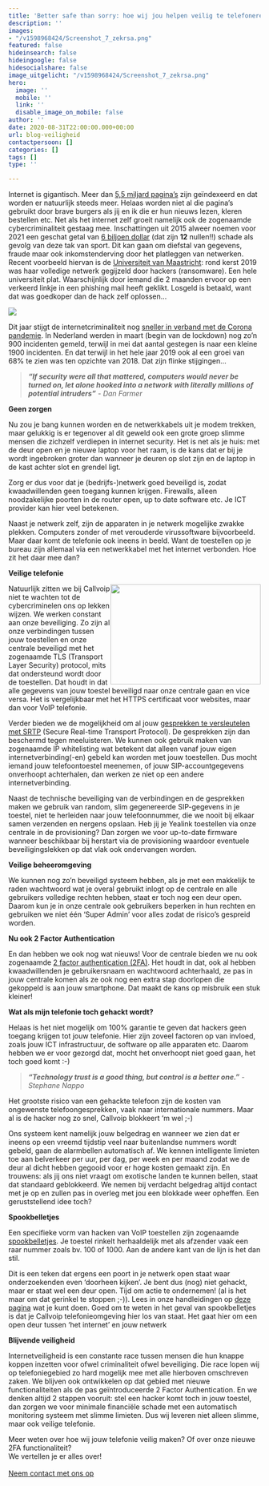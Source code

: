 ```yaml
---
title: 'Better safe than sorry: hoe wij jou helpen veilig te telefoneren.'
description: ''
images:
- "/v1598968424/Screenshot_7_zekrsa.png"
featured: false
hideinsearch: false
hideingoogle: false
hidesocialshare: false
image_uitgelicht: "/v1598968424/Screenshot_7_zekrsa.png"
hero:
  image: ''
  mobile: ''
  link: ''
  disable_image_on_mobile: false
author: ''
date: 2020-08-31T22:00:00.000+00:00
url: blog-veiligheid
contactpersoon: []
categories: []
tags: []
type: ''

---
```

Internet is gigantisch. Meer dan [5,5 miljard pagina’s](https://www.worldwidewebsize.com/) zijn geïndexeerd en dat worden er natuurlijk steeds meer. Helaas worden niet al die pagina’s gebruikt door brave burgers als jij en ik die er hun nieuws lezen, kleren bestellen etc. Net als het internet zelf groeit namelijk ook de zogenaamde cybercriminaliteit gestaag mee. Inschattingen uit 2015 alweer noemen voor 2021 een geschat getal van [6 biljoen dollar](https://cybersecurityventures.com/cybercrime-damages-6-trillion-by-2021/) (dat zijn **12** nullen!!) schade als gevolg van deze tak van sport. Dit kan gaan om diefstal van gegevens, fraude maar ook inkomstenderving door het platleggen van netwerken. Recent voorbeeld hiervan is de [Universiteit van Maastricht](https://nos.nl/artikel/2321732-hackers-universiteit-maastricht-zaten-maanden-in-netwerk-200-000-euro-betaald.html): rond kerst 2019 was haar volledige netwerk gegijzeld door hackers (ransomware). Een hele universiteit plat. Waarschijnlijk door iemand die 2 maanden ervoor op een verkeerd linkje in een phishing mail heeft geklikt. Losgeld is betaald, want dat was goedkoper dan de hack zelf oplossen…

![](https://res.cloudinary.com/callvoip/image/upload/v1598971932/hacker_l7a2wa.png)

Dit jaar stijgt de internetcriminaliteit nog [sneller in verband met de Corona pandemie](https://www.vpngids.nl/veilig-internet/cybercrime/cybercrime-statistieken-nederland/). In Nederland werden in maart (begin van de lockdown) nog zo’n 900 incidenten gemeld, terwijl in mei dat aantal gestegen is naar een kleine 1900 incidenten. En dat terwijl in het hele jaar 2019 ook al een groei van 68% te zien was ten opzichte van 2018. Dat zijn flinke stijgingen...

> **_“If security were all that mattered, computers would never be turned on, let alone hooked into a network with literally millions of potential intruders”_**  _- Dan Farmer_

**Geen zorgen**

Nu zou je bang kunnen worden en de netwerkkabels uit je modem trekken, maar gelukkig is er tegenover al dit geweld ook een grote groep slimme mensen die zichzelf verdiepen in internet security. Het is net als je huis: met de deur open en je nieuwe laptop voor het raam, is de kans dat er bij je wordt ingebroken groter dan wanneer je deuren op slot zijn en de laptop in de kast achter slot en grendel ligt.

Zorg er dus voor dat je (bedrijfs-)netwerk goed beveiligd is, zodat kwaadwillenden geen toegang kunnen krijgen. Firewalls, alleen noodzakelijke poorten in de router open, up to date software etc. Je ICT provider kan hier veel betekenen.

Naast je netwerk zelf, zijn de apparaten in je netwerk mogelijke zwakke plekken. Computers zonder of met verouderde virussoftware bijvoorbeeld. Maar daar komt de telefonie ook ineens in beeld. Want de toestellen op je bureau zijn allemaal via een netwerkkabel met het internet verbonden. Hoe zit het daar mee dan?

**Veilige telefonie**

<img src="https://res.cloudinary.com/callvoip/image/upload/v1571400615/Screenshot_7_zekrsa.png" class="zoom" style="float:right" width="300" height="200"> Natuurlijk zitten we bij Callvoip niet te wachten tot de cybercriminelen ons op lekken wijzen. We werken constant aan onze beveiliging. Zo zijn al onze verbindingen tussen jouw toestellen en onze centrale beveiligd met het zogenaamde TLS (Transport Layer Security) protocol, mits dat ondersteund wordt door de toestellen. Dat houdt in dat alle gegevens van jouw toestel beveiligd naar onze centrale gaan en vice versa. Het is vergelijkbaar met het HTTPS certificaat voor websites, maar dan voor VoIP telefonie.

Verder bieden we de mogelijkheid om al jouw [gesprekken te versleutelen met SRTP](https://www.callvoip.nl/telefonie/versleutelde-telefoongesprekken/) (Secure Real-time Transport Protocol). De gesprekken zijn dan beschermd tegen meeluisteren. We kunnen ook gebruik maken van zogenaamde IP whitelisting wat betekent dat alleen vanaf jouw eigen internetverbinding(-en) gebeld kan worden met jouw toestellen. Dus mocht iemand jouw telefoontoestel meenemen, of jouw SIP-accountgegevens onverhoopt achterhalen, dan werken ze niet op een andere internetverbinding.

Naast de technische beveiliging van de verbindingen en de gesprekken maken we gebruik van random, slim gegenereerde SIP-gegevens in je toestel, niet te herleiden naar jouw telefoonnummer, die we nooit bij elkaar samen verzenden en nergens opslaan. Heb jij je Yealink toestellen via onze centrale in de provisioning? Dan zorgen we voor up-to-date firmware wanneer beschikbaar bij herstart via de provisioning waardoor eventuele beveiligingslekken op dat vlak ook ondervangen worden.

**Veilige beheeromgeving**

We kunnen nog zo’n beveiligd systeem hebben, als je met een makkelijk te raden wachtwoord wat je overal gebruikt inlogt op de centrale en alle gebruikers volledige rechten hebben, staat er toch nog een deur open. Daarom kun je in onze centrale ook gebruikers beperken in hun rechten en gebruiken we niet één ‘Super Admin’ voor alles zodat de risico’s gespreid worden.

**Nu ook 2 Factor Authentication**

En dan hebben we ook nog wat nieuws! Voor de centrale bieden we nu ook zogenaamde [2 factor authentication (2FA)](https://www.callvoip.nl/telefonie/functionaliteiten/2fa/). Het houdt in dat, ook al hebben kwaadwillenden je gebruikersnaam en wachtwoord achterhaald, ze pas in jouw centrale komen als ze ook nog een extra stap doorlopen die gekoppeld is aan jouw smartphone. Dat maakt de kans op misbruik een stuk kleiner!

**Wat als mijn telefonie toch gehackt wordt?**

Helaas is het niet mogelijk om 100% garantie te geven dat hackers geen toegang krijgen tot jouw telefonie. Hier zijn zoveel factoren op van invloed, zoals jouw ICT infrastructuur, de software op alle apparaten etc. Daarom hebben we er voor gezorgd dat, mocht het onverhoopt niet goed gaan, het toch goed komt :-)

> **_“Technology trust is a good thing, but control is a better one.”_** _- Stephane Nappo_

Het grootste risico van een gehackte telefoon zijn de kosten van ongewenste telefoongesprekken, vaak naar internationale nummers. Maar al is de hacker nog zo snel, Callvoip blokkeert ‘m wel ;-)

Ons systeem kent namelijk jouw belgedrag en wanneer we zien dat er ineens op een vreemd tijdstip veel naar buitenlandse nummers wordt gebeld, gaan de alarmbellen automatisch af. We kennen intelligente limieten toe aan belverkeer per uur, per dag, per week en per maand zodat we de deur al dicht hebben gegooid voor er hoge kosten gemaakt zijn. En trouwens: als jij ons niet vraagt om exotische landen te kunnen bellen, staat dat standaard geblokkeerd. We nemen bij verdacht belgedrag altijd contact met je op en zullen pas in overleg met jou een blokkade weer opheffen. Een geruststellend idee toch?

**Spookbelletjes**

Een specifieke vorm van hacken van VoIP toestellen zijn zogenaamde [spookbelletjes](https://www.callvoip.nl/wat-zijn-toch-die-spookbelletjes/). Je toestel rinkelt herhaaldelijk met als afzender vaak een raar nummer zoals bv. 100 of 1000. Aan de andere kant van de lijn is het dan stil.

Dit is een teken dat ergens een poort in je netwerk open staat waar onderzoekenden even ‘doorheen kijken’. Je bent dus (nog) niet gehackt, maar er staat wel een deur open. Tijd om actie te ondernemen! (al is het maar om dat gerinkel te stoppen ;-)). Lees in onze handleidingen op [deze pagina](https://www.callvoip.nl/wat-zijn-toch-die-spookbelletjes/) wat je kunt doen. Goed om te weten in het geval van spookbelletjes is dat je Callvoip telefonieomgeving hier los van staat. Het gaat hier om een open deur tussen ‘het internet’ en jouw netwerk

**Blijvende veiligheid**

Internetveiligheid is een constante race tussen mensen die hun knappe koppen inzetten voor ofwel criminaliteit ofwel beveiliging. Die race lopen wij op telefoniegebied zo hard mogelijk mee met alle hierboven omschreven zaken. We blijven ook ontwikkelen op dat gebied met nieuwe functionaliteiten als de pas geïntroduceerde 2 Factor Authentication. En we denken altijd 2 stappen vooruit: stel een hacker komt toch in jouw toestel, dan zorgen we voor minimale financiële schade met een automatisch monitoring systeem met slimme limieten. Dus wij leveren niet alleen slimme, maar ook veilige telefonie.

Meer weten over hoe wij jouw telefonie veilig maken? Of over onze nieuwe 2FA functionaliteit?<br>We vertellen je er alles over!<br><br><a href="/contact" class="button">Neem contact met ons op</a>
